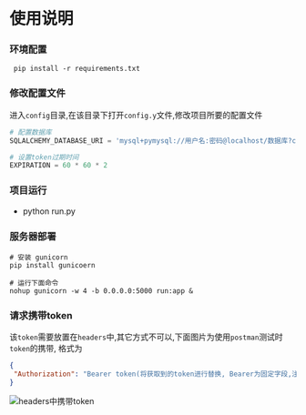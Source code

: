 # 使用说明

### 环境配置 
```shell
 pip install -r requirements.txt
 ```
 
 ### 修改配置文件
 进入`config`目录,在该目录下打开`config.y`文件,修改项目所要的配置文件
 ```python
 # 配置数据库
 SQLALCHEMY_DATABASE_URI = 'mysql+pymysql://用户名:密码@localhost/数据库?charset=utf8'
 
 # 设置token过期时间
EXPIRATION = 60 * 60 * 2
```
 ### 项目运行
 - python run.py

 ### 服务器部署
 ```shell
 # 安装 gunicorn
 pip install gunicoern

 # 运行下面命令
 nohup gunicorn -w 4 -b 0.0.0.0:5000 run:app &
```
 
 ### 请求携带token
 该`token`需要放置在`headers`中,其它方式不可以,下面图片为使用`postman`测试时`token`的携带, 格式为
 ```json
{
  "Authorization": "Bearer token(将获取到的token进行替换, Bearer为固定字段,注意二者之间需要空格)" 
}
```
 ![headers中携带token](http://tva1.sinaimg.cn/large/0060lm7Tly1g5hzoxx9l0j30ne05v3yq.jpg)
 
 
 
 
 
  
 
 
